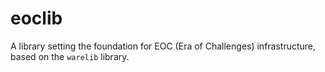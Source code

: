 # eoclib

A library setting the foundation for EOC (Era of Challenges) infrastructure, based on the `warelib` library.
